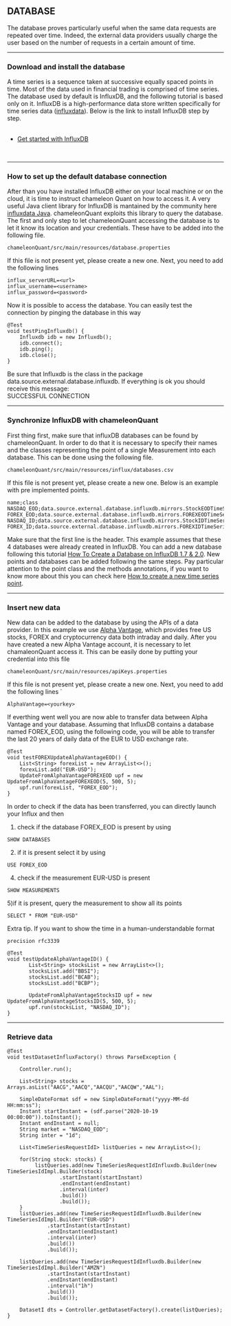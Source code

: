 <!DOCTYPE html>
<html lang="en">
   <head>
      
   </head>

   <body>
	
<h2>DATABASE</h2>

The database proves particularly useful when the same data requests are repeated over time. Indeed, the external data providers usually charge the user based on the number of requests in a certain amount of time. <br />

<hr>
     
<h3>Download and install the database</h3>
<div>
A time series is a sequence taken at successive equally spaced points in time. Most of the data used in financial trading is comprised of time series. The database used by default is InfluxDB, and the following tutorial is based only on it. InfluxDB is a high-performance data store written specifically for time series data (<a href="https://www.influxdata.com/">influxdata</a>). Below is the link to install InfluxDB step by step. <br /> <br />
<ul>
 <li><a href="https://docs.influxdata.com/influxdb/v2.0/get-started/?t=Linux">Get started with InfluxDB</a></li>
</ul> 
<br />
</div>

<hr>	
	
<h3>How to set up the default database connection</h3>
After than you have installed InfluxDB either on your local machine or on the cloud, it is time to instruct chameleon Quant on how to access it. A very useful Java client library for InfluxDB is mantained by the community here <a href="https://github.com/influxdata/influxdb-java">influxdata Java</a>. chameleonQuant exploits this library to query the database. The first and only step to let chameleonQuant accessing the database is to let it know its location and your credentials. These have to be added into the following file.
      
```
chameleonQuant/src/main/resources/database.properties
```

If this file is not present yet, please create a new one. Next, you need to add the following lines 

```
influx_serverURL=<url>
influx_username=<username>
influx_password=<password>
```
Now it is possible to access the database. You can easily test the connection by pinging the database in this way

```
@Test
void testPingInfluxdb() {
	Influxdb idb = new Influxdb();
	idb.connect();
	idb.ping();
	idb.close();
}
```
Be sure that Influxdb is the class in the package data.source.external.database.influxdb. If everything is ok you should receive this message: <br />
SUCCESSFUL CONNECTION

<hr>

<h3>Synchronize InfluxDB with chameleonQuant</h3>

First thing first, make sure that influxDB databases can be found by chameleonQuant. In order to do that it is necessary to specify their names and the classes representing the point of a single Measurement into each database. This can be done using the following file. 

```
chameleonQuant/src/main/resources/influx/databases.csv
```
If this file is not present yet, please create a new one. Below is an example with pre implemented points.

```
name;class
NASDAQ_EOD;data.source.external.database.influxdb.mirrors.StockEODTimeSeriesPointInfluxdb
FOREX_EOD;data.source.external.database.influxdb.mirrors.FOREXEODTimeSeriesPointInfluxdb
NASDAQ_ID;data.source.external.database.influxdb.mirrors.StockIDTimeSeriesPointInfluxdb
FOREX_ID;data.source.external.database.influxdb.mirrors.FOREXIDTimeSeriesPointInfluxdb
```
Make sure that the first line is the header. This example assumes that these 4 databases were already created in InfluxDB. You can add a new database following this tutorial  <a href="https://devconnected.com/how-to-create-a-database-on-influxdb-1-7-2-0/">How To Create a Database on InfluxDB 1.7 & 2.0</a>.
New points and databases can be added following the same steps. Pay particular attention to the point class and the methods annotations, if you want to know more about this you can check here <a href="https://github.com/StefanoPenazzi/chameleonQuant/tree/master/src/main/java/data/source/external/database/influxdb/mirrors">How to create a new time series point</a>.

<hr>

<h3>Insert new data</h3>
New data can be added to the database by using the APIs of a data provider. In this example we use <a href="https://www.alphavantage.co/">Alpha Vantage</a>, which provides free US stocks, FOREX and cryptocurrency data both intraday and daily. After you have created a new Alpha Vantage account, it is necessary to let chamaleonQuant access it. This can be easily done by putting your credential into this file

```
chameleonQuant/src/main/resources/apiKeys.properties
```
If this file is not present yet, please create a new one. Next, you need to add the following lines
`
```
AlphaVantage=<yourkey>
```
If everthing went well you are now able to transfer data between Alpha Vantage and your database. Assuming that InfluxDB contains a database named FOREX_EOD, using the following code, you will be able to transfer the last 20 years of daily data of the EUR to USD exchange rate.  

```
@Test
void testFOREXUpdateAlphaVantageEOD() {
	List<String> forexList = new ArrayList<>();
	forexList.add("EUR-USD");
	UpdateFromAlphaVantageFOREXEOD upf = new UpdateFromAlphaVantageFOREXEOD(5, 500, 5);
	upf.run(forexList, "FOREX_EOD");
}
```
In order to check if the data has been transferred, you can directly launch your Influx and then

1) check if the database FOREX_EOD is present by using  
```
SHOW DATABASES
```
2) if it is present select it by using
```
USE FOREX_EOD
```
4) check if the measurement EUR-USD is present 
```
SHOW MEASUREMENTS
```
5)if it is present, query the measurement to show all its points 
```
SELECT * FROM "EUR-USD"
```
Extra tip. If you want to show the time in a human-understandable format
```
precision rfc3339
```


```
@Test
void testUpdateAlphaVantageID() {
       List<String> stocksList = new ArrayList<>();
       stocksList.add("BBSI");	 
       stocksList.add("BCAB");
       stocksList.add("BCBP");
       
       UpdateFromAlphaVantageStocksID upf = new UpdateFromAlphaVantageStocksID(5, 500, 5);
       upf.run(stocksList, "NASDAQ_ID");
}
```

<hr>

<h3>Retrieve data</h3>
   	
```
@Test
void testDatasetInfluxFactory() throws ParseException {

	Controller.run();

	List<String> stocks = Arrays.asList("AACG","AACQ","AACQU","AACQW","AAL");

	SimpleDateFormat sdf = new SimpleDateFormat("yyyy-MM-dd HH:mm:ss");
	Instant startInstant = (sdf.parse("2020-10-19 00:00:00")).toInstant();
	Instant endInstant = null;
	String market = "NASDAQ_EOD";
	String inter = "1d";

	List<TimeSeriesRequestIdI> listQueries = new ArrayList<>();

	for(String stock: stocks) {
		 listQueries.add(new TimeSeriesRequestIdInfluxdb.Builder(new TimeSeriesIdImpl.Builder(stock)
				 .startInstant(startInstant)
				 .endInstant(endInstant)
				 .interval(inter)
				 .build())
				 .build());
	}
	listQueries.add(new TimeSeriesRequestIdInfluxdb.Builder(new TimeSeriesIdImpl.Builder("EUR-USD")
			 .startInstant(startInstant)
			 .endInstant(endInstant)
			 .interval(inter)
			 .build())
			 .build());

	listQueries.add(new TimeSeriesRequestIdInfluxdb.Builder(new TimeSeriesIdImpl.Builder("AMZN")
			 .startInstant(startInstant)
			 .endInstant(endInstant)
			 .interval("1h")
			 .build())
			 .build());

	DatasetI dts = Controller.getDatasetFactory().create(listQueries);
}
   
   ```
      
   </body>
</html>
